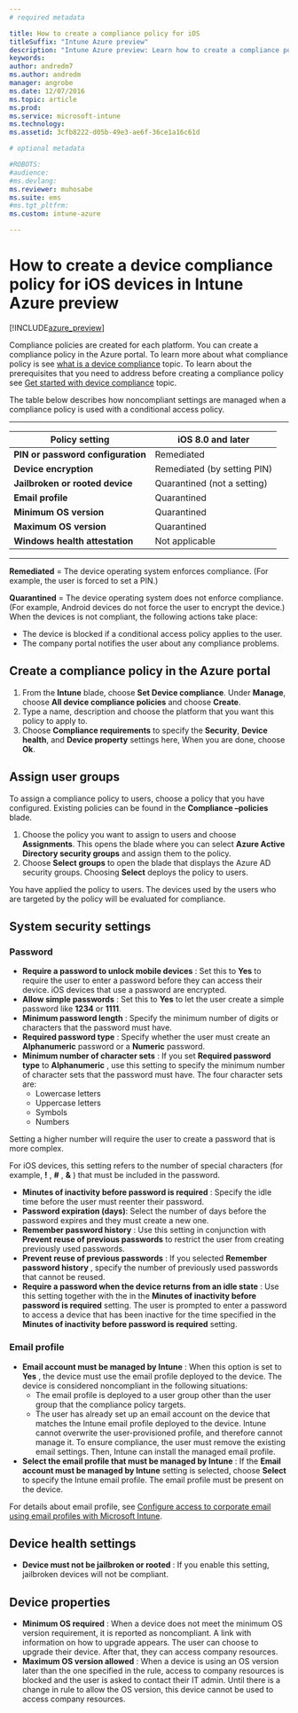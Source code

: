 ```yaml
---
# required metadata

title: How to create a compliance policy for iOStitleSuffix: "Intune Azure preview"
description: "Intune Azure preview: Learn how to create a compliance policy for iOS devices."
keywords:
author: andredm7
ms.author: andredm
manager: angrobe
ms.date: 12/07/2016
ms.topic: article
ms.prod:
ms.service: microsoft-intune
ms.technology:
ms.assetid: 3cfb8222-d05b-49e3-ae6f-36ce1a16c61d

# optional metadata

#ROBOTS:
#audience:
#ms.devlang:
ms.reviewer: muhosabe
ms.suite: ems
#ms.tgt_pltfrm:
ms.custom: intune-azure

---
```


# How to create a device compliance policy for iOS devices in Intune Azure preview


[!INCLUDE[azure_preview](./includes/azure_preview.md)]

Compliance policies are created for each platform.  You can create a compliance policy in the Azure portal. To learn more about what compliance policy is see [what is a device compliance](device-compliance.md) topic. To learn about the prerequisites that you need to address before creating a compliance policy see [Get started with device compliance](device-compliance-get-started.md) topic.

The table below describes how noncompliant settings are managed when a compliance policy is used with a conditional access policy.

-------------------------------


| **Policy setting** | **iOS 8.0 and later** |
| --- | --- |
| **PIN or password configuration** | Remediated |   
| **Device encryption** | Remediated (by setting PIN) |
| **Jailbroken or rooted device** | Quarantined (not a setting)
| **Email profile** | Quarantined |
|**Minimum OS version** | Quarantined |
| **Maximum OS version** | Quarantined |  
| **Windows health attestation** | Not applicable |  
----------------------------


**Remediated** = The device operating system enforces compliance. (For example, the user is forced to set a PIN.)

**Quarantined** = The device operating system does not enforce compliance. (For example, Android devices do not force the user to encrypt the device.) When the devices is not compliant, the following actions take place:

- The device is blocked if a conditional access policy applies to the user.
- The company portal notifies the user about any compliance problems.

## Create a compliance policy in the Azure portal

1. From the **Intune** blade, choose **Set Device compliance**. Under **Manage**, choose **All device compliance policies** and choose **Create**.
2. Type a name, description and choose the platform that you want this policy to apply to.
3. Choose **Compliance requirements** to specify the **Security**, **Device health**, and **Device property** settings here, When you are done, choose **Ok**.

<!--- 4. Choose **Actions for noncompliance** to say what actions should happen when a device is determined as noncompliant with this policy.
5. In the **Actions for noncompliance** blade, choose **Add** to create a new action.  The action parameters blade allows you to specify the action, email recipients that should receive the notification in addition to the user of the device, and the content of the notification that you want to send.
7. The message template option allows you to create several custom emails depending on when the action is set to take. For example, you can create a message for notifications that are sent for the first time and a different message for final warning before access is blocked. The custom messages that you create can be used for all your device compliance policy.
7. Specify the **Grace period** which determines when that action to take place.  For example, you may want to send a notification as soon as the device is evaluated as noncompliant, but allow some time before enforcing the conditional access policy to block access to company resources like SharePoint online.
8. Choose **Add** to finish creating the action.
9. You can create multiple actions and the sequence in which they should occur. Choose **Ok** when you are finished creating all the actions.--->

## Assign user groups

To assign a compliance policy to users, choose a policy that you have configured. Existing policies can be found in the **Compliance –policies** blade.

1. Choose the policy you want to assign to users and choose **Assignments**. This opens the blade where you can select **Azure Active Directory security groups** and assign them to the policy.
2. Choose **Select groups** to open the blade that displays the Azure AD security groups.  Choosing **Select**  deploys the policy to users.

You have applied the policy to users.  The devices used by the users who are targeted by the policy will be evaluated for compliance.

<!---## Compliance policy settings--->

## System security settings

### Password

- **Require a password to unlock mobile devices** : Set this to **Yes** to require the user to enter a password before they can access their device. iOS devices that use a password are encrypted.
- **Allow simple passwords** : Set this to **Yes** to let the user create a simple password like **1234** or **1111**.
- **Minimum password length** : Specify the minimum number of digits or characters that the password must have.
- **Required password type** : Specify whether the user must create an **Alphanumeric** password or a **Numeric** password.
- **Minimum number of character sets** : If you set **Required password type** to **Alphanumeric** , use this setting to specify the minimum number of character sets that the password must have. The four character sets are:
  - Lowercase letters
  - Uppercase letters
  - Symbols
  - Numbers

Setting a higher number will require the user to create a password that is more complex.

For iOS devices, this setting refers to the number of special characters (for example, **!** , **#** , **&amp;** ) that must be included in the password.

- **Minutes of inactivity before password is required** : Specify the idle time before the user must reenter their password.
- **Password expiration (days)**: Select the number of days before the password expires and they must create a new one.
- **Remember password history** : Use this setting in conjunction with **Prevent reuse of previous passwords** to restrict the user from creating previously used passwords.
- **Prevent reuse of previous passwords** : If you selected **Remember password history** , specify the number of previously used passwords that cannot be reused.
- **Require a password when the device returns from an idle state** : Use this setting together with the in the **Minutes of inactivity before password is required** setting. The user is prompted to enter a password to access a device that has been inactive for the time specified in the **Minutes of inactivity before password is required** setting.

### Email profile

- **Email account must be managed by Intune** : When this option is set to **Yes** , the device must use the email profile deployed to the device. The device is considered noncompliant in the following situations:
  - The email profile is deployed to a user group other than the user group that the compliance policy targets.
  - The user has already set up an email account on the device that matches the Intune email profile deployed to the device. Intune cannot overwrite the user-provisioned profile, and therefore cannot manage it. To ensure compliance, the user must remove the existing email settings. Then, Intune can install the managed email profile.
- **Select the email profile that must be managed by Intune** : If the **Email account must be managed by Intune** setting is selected, choose **Select** to specify the Intune email profile. The email profile must be present on the device.

For details about email profile, see [Configure access to corporate email using email profiles with Microsoft Intune](https://docs.microsoft.com/intune/deploy-use/configure-access-to-corporate-email-using-email-profiles-with-microsoft-intune).

## Device health settings

- **Device must not be jailbroken or rooted** : If you enable this setting, jailbroken devices will not be compliant.

## Device properties

- **Minimum OS required** : When a device does not meet the minimum OS version requirement, it is reported as noncompliant. A link with information on how to upgrade appears. The user can choose to upgrade their device. After that, they can access company resources.
- **Maximum OS version allowed** : When a device is using an OS version later than the one specified in the rule, access to company resources is blocked and the user is asked to contact their IT admin. Until there is a change in rule to allow the OS version, this device cannot be used to access company resources.

<!--- ## Next steps

[How to monitor device compliance](device-compliance-monitor.md)--->
